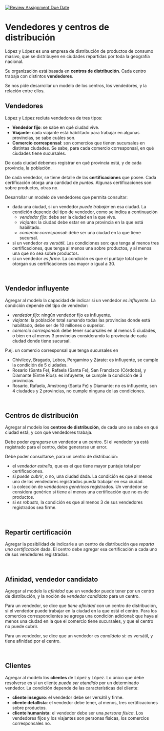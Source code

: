 [![Review Assignment Due Date](https://classroom.github.com/assets/deadline-readme-button-24ddc0f5d75046c5622901739e7c5dd533143b0c8e959d652212380cedb1ea36.svg)](https://classroom.github.com/a/SRyEMtyG)
# Vendedores y centros de distribución

López y López es una empresa de distribución de productos de consumo masivo, que se distribuyen en ciudades repartidas por toda la geografía nacional. 

Su organización está basada en **centros de distribución**. Cada centro trabaja con distintos **vendedores**.

Se nos pide desarrollar un modelo de los centros, los vendedores, y la relación entre ellos.


## Vendedores
López y López recluta vendedores de tres tipos:
- **Vendedor fijo**: se sabe en qué ciudad vive.
- **Viajante**: cada viajante está habilitado para trabajar en algunas provincias, se sabe cuáles son.
- **Comercio corresponsal**: son comercios que tienen sucursales en distintas ciudades. Se sabe, para cada comercio corresponsal, en qué ciudades tiene sucursales.

De cada ciudad debemos registrar en qué provincia está, y de cada provincia, la población.

De cada vendedor, se tiene detalle de las **certificaciones** que posee.
Cada certificación otorga una cantidad de _puntos_. Algunas certificaciones son sobre productos, otras no. 

Desarrollar un modelo de vendedores que permita consultar:
- dada una ciudad, si un vendedor _puede trabajar_ en esa ciudad. La condición depende del tipo de vendedor, como se indica a continuación
	- _vendedor fijo_: debe ser la ciudad en la que vive.
	- _viajante_: la ciudad debe estar en una provincia en la que está habilitado.
	- _comercio corresponsal_: debe ser una ciudad en la que tiene sucursal.
- si un vendedor _es versátil_. Las condiciones son: que tenga al menos tres certificaciones, que tenga al menos una sobre productos, y al menos una que no sea sobre productos.
- si un vendedor _es firme_. La condición es que el puntaje total que le otorgan sus certificaciones sea mayor o igual a 30.

<br>

## Vendedor influyente
Agregar al modelo la capacidad de indicar si un vendedor _es influyente_. La condición depende del tipo de vendedor:
- _vendedor fijo_: ningún vendedor fijo es influyente.
- _viajante_: la población total sumando todas las provincias donde está habilitado, debe ser de 10 millones o superior.
- _comercio corresponsal_: debe tener sucursales en al menos 5 ciudades, o bien en al menos 3 provincias considerando la provincia de cada ciudad donde tiene sucursal.

P.ej. un comercio corresponsal que tenga sucursales en
- Chivilcoy, Bragado, Lobos, Pergamino y Zárate: es influyente, se cumple la condición de 5 ciudades.
- Rosario (Santa Fe), Rafaela (Santa Fe), San Francisco (Córdoba), y Diamante (Entre Ríos): es infuyente, se cumple la condición de 3 provincias.
- Rosario, Rafaela, Amstrong (Santa Fe) y Diamante: no es influyente, son 4 ciudades y 2 provincias, no cumple ninguna de las condiciones.
 
<br>

## Centros de distribución
Agregar al modelo los **centros de distribución**, de cada uno se sabe en qué ciudad está, y con qué vendedores trabaja.

Debe poder _agregarse_ un vendedor a un centro. Si el vendedor ya está registrado para el centro, debe generarse un error.

Debe poder consultarse, para un centro de distribución:
- el _vendedor estrella_, que es el que tiene mayor puntaje total por certificaciones.
- si _puede cubrir_, o no, una ciudad dada. La condición es que al menos uno de los vendedores registrados pueda trabajar en esa ciudad.
- la colección de _vendedores genéricos_ registrados. Un vendedor se considera genérico si tiene al menos una certificación que no es de productos.
- si _es robusto_, la condición es que al menos 3 de sus vendedores registrados sea firme.

<br>

## Repartir certificación
Agregar la posibilidad de indicarle a un centro de distribución que _reparta una certificación_ dada. El centro debe agregar esa certificación a cada uno de sus vendedores registrados.

<br>

## Afinidad, vendedor candidato
Agregar al modelo la _afinidad_ que un vendedor puede tener por un centro de distribución, y la noción de _vendedor candidato_ para un centro.

Para un vendedor, se dice que _tiene afinidad_ con un centro de distribución, si el vendedor puede trabajar en la ciudad en la que está el centro. 
Para los comercios correspondientes se agrega una condición adicional: que haya al menos una ciudad en la que el comercio tiene sucursales, y que el centro no puede cubrir.

Para un vendedor, se dice que un vendedor es _candidato_ si: es versátil, y tiene afinidad por el centro.

<br>

## Clientes
Agregar al modelo los **clientes** de López y López. 
Lo único que debe resolverse es si un cliente _puede ser atendido_ por un determinado vendedor. La condición depende de las características del cliente:
- **cliente inseguro**: el vendedor debe ser versátil y firme.
- **cliente detallista**: el vendedor debe tener, al menos, tres certificaciones sobre productos.
- **cliente humanista**: el vendedor debe ser una _persona física_. Los vendedores fijos y los viajantes son personas físicas, los comercios corresponsales no.